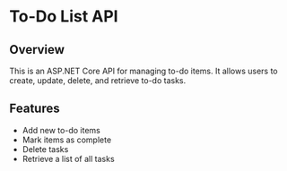 # To-Do List API

## Overview
This is an ASP.NET Core API for managing to-do items. It allows users to create, update, delete, and retrieve to-do tasks.

## Features
- Add new to-do items
- Mark items as complete
- Delete tasks
- Retrieve a list of all tasks
